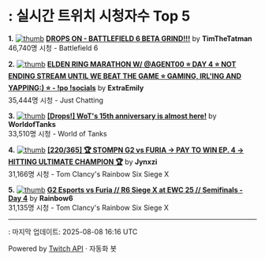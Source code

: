 # : 실시간 트위치 시청자수 Top 5

**1.** [![thumb](https://static-cdn.jtvnw.net/previews-ttv/live_user_timthetatman-320x180.jpg)](https://twitch.tv/TimTheTatman)
**[DROPS ON - BATTLEFIELD 6 BETA GRIND!!!](https://twitch.tv/TimTheTatman)** by **TimTheTatman**<br>46,740명 시청  - Battlefield 6

**2.** [![thumb](https://static-cdn.jtvnw.net/previews-ttv/live_user_extraemily-320x180.jpg)](https://twitch.tv/ExtraEmily)
**[ELDEN RING MARATHON W/ @AGENT00 ⭐ DAY 4 ⭐ NOT ENDING STREAM UNTIL WE BEAT THE GAME ⭐ GAMING, IRL'ING AND YAPPING:) ⭐ - !po !socials](https://twitch.tv/ExtraEmily)** by **ExtraEmily**<br>35,444명 시청  - Just Chatting

**3.** [![thumb](https://static-cdn.jtvnw.net/previews-ttv/live_user_worldoftanks-320x180.jpg)](https://twitch.tv/WorldofTanks)
**[[Drops!] WoT's 15th anniversary is almost here!](https://twitch.tv/WorldofTanks)** by **WorldofTanks**<br>33,510명 시청  - World of Tanks

**4.** [![thumb](https://static-cdn.jtvnw.net/previews-ttv/live_user_jynxzi-320x180.jpg)](https://twitch.tv/Jynxzi)
**[[220/365] 🏆 STOMPN G2 vs FURIA -> PAY TO WIN EP. 4 -> HITTING ULTIMATE CHAMPION 🏆](https://twitch.tv/Jynxzi)** by **Jynxzi**<br>31,166명 시청  - Tom Clancy's Rainbow Six Siege X

**5.** [![thumb](https://static-cdn.jtvnw.net/previews-ttv/live_user_rainbow6-320x180.jpg)](https://twitch.tv/Rainbow6)
**[G2 Esports vs Furia // R6 Siege X at EWC 25 // Semifinals - Day 4](https://twitch.tv/Rainbow6)** by **Rainbow6**<br>31,135명 시청  - Tom Clancy's Rainbow Six Siege X


---
: 마지막 업데이트: 2025-08-08 16:16 UTC

Powered by [Twitch API](https://dev.twitch.tv/docs/api/reference) · 자동화 봇